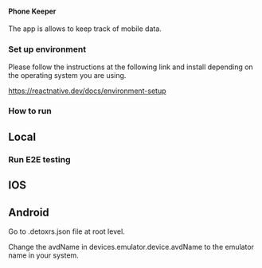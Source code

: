 #### Phone Keeper
The app is allows to keep track of mobile data.

### Set up environment
Please follow the instructions at the following link and install depending on the operating system you are using.

https://reactnative.dev/docs/environment-setup

### How to run
## Local


### Run E2E testing
## IOS


## Android
Go to .detoxrs.json file at root level.

Change the avdName in devices.emulator.device.avdName to the emulator name in your system.

